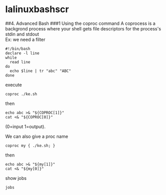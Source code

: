 # lalinuxbashscr
##4. Advanced Bash
###1 Using the coproc command
A coprocess is a backgrond process where your shell gets file descriptors for the process's stdin and stdout  
Ex: we need a filter
```
#!/bin/bash
declare -l line
while
  read line
do
  echo $line | tr "abc" "ABC"
done
```
execute
```
coproc ./ke.sh
````
then
```
echo abc >& "${COPROC[1]}"
cat <& "${COPROC[0]}"
```
(0=input 1=output).  


We can also give a proc name
```
coproc my { ./ke.sh; }
```
then
```
echo abc >& "${my[1]}"
cat <& "${my[0]}"
```
show jobs
```
jobs
```
